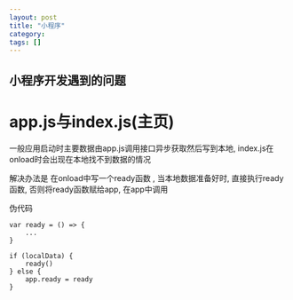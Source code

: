 ```yaml
---
layout: post
title: "小程序"
category: 
tags: []
---
```


## 小程序开发遇到的问题

# app.js与index.js(主页)

一般应用启动时主要数据由app.js调用接口异步获取然后写到本地, index.js在onload时会出现在本地找不到数据的情况

解决办法是 在onload中写一个ready函数 , 当本地数据准备好时, 直接执行ready函数, 否则将ready函数赋给app, 在app中调用

伪代码

	var ready = () => {
		...
	}

	if (localData) {
		ready()
	} else {
		app.ready = ready
	}

